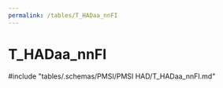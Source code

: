 ```yaml
---
permalink: /tables/T_HADaa_nnFI
---
```

# T_HADaa_nnFI

<!-- ATTENTION : Ne pas supprimer ou modifier la ligne ci-dessous -->
#include "tables/.schemas/PMSI/PMSI HAD/T_HADaa_nnFI.md"
<!-- ATTENTION : Ne pas supprimer ou modifier la ligne ci-dessus -->
